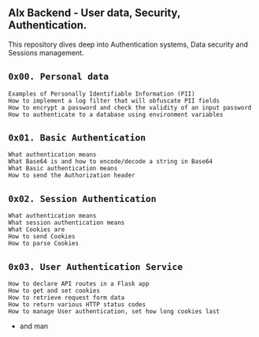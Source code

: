 ## Alx Backend - User data, Security, Authentication.

This repository dives deep into Authentication systems, Data security and Sessions management.

## `0x00. Personal data`

    Examples of Personally Identifiable Information (PII)
    How to implement a log filter that will obfuscate PII fields
    How to encrypt a password and check the validity of an input password
    How to authenticate to a database using environment variables

## `0x01. Basic Authentication`

    What authentication means
    What Base64 is and how to encode/decode a string in Base64
    What Basic authentication means
    How to send the Authorization header

## `0x02. Session Authentication`

    What authentication means
    What session authentication means
    What Cookies are
    How to send Cookies
    How to parse Cookies

## `0x03. User Authentication Service`

    How to declare API routes in a Flask app
    How to get and set cookies
    How to retrieve request form data
    How to return various HTTP status codes
    How to manage User authentication, set how long cookies last

- and man
